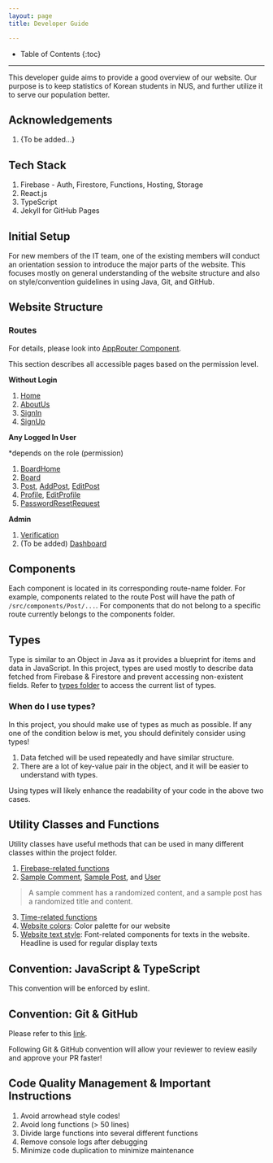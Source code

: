 ```yaml
---
layout: page
title: Developer Guide

---
```


* Table of Contents
{:toc}
-----
This developer guide aims to provide a good overview of our website. Our purpose is to keep statistics of Korean students in NUS, and further utilize it to serve our population better.

## Acknowledgements

1. {To be added...}

## Tech Stack

1. Firebase - Auth, Firestore, Functions, Hosting, Storage
2. React.js
3. TypeScript
4. Jekyll for GitHub Pages

## Initial Setup

For new members of the IT team, one of the existing members will conduct an orientation session to introduce the major parts of the website. This focuses mostly on general understanding of the website structure and also on style/convention guidelines in using Java, Git, and GitHub.

## Website Structure

### Routes

For details, please look into [AppRouter Component](../src/components/AppRouter.tsx).

This section describes all accessible pages based on the permission level.

**Without Login**
1. [Home](../src/routes/Home.tsx)
2. [AboutUs](../src/routes/AboutUs.tsx)
3. [SignIn](../src/routes/SignIn.tsx)
4. [SignUp](../src/routes/SignUp.tsx)

**Any Logged In User**

*depends on the role (permission)

1. [BoardHome](../src/routes/BoardHome.tsx)
2. [Board](../src/routes/Board.tsx)
3. [Post](../src/routes/Post.tsx), [AddPost](../src/routes/AddPost.js), [EditPost](../src/routes/EditPost.js)
4. [Profile](../src/routes/Profile.tsx), [EditProfile](../src/routes/EditProfile.tsx)
5. [PasswordResetRequest](../src/routes/PasswordResetRequest.tsx)

**Admin**

1. [Verification](../src/routes/Verification.tsx)
2. (To be added) [Dashboard](../src/routes/Dashboard.tsx)

## Components

Each component is located in its corresponding route-name folder. For example, components related to the route Post will have the path of `/src/components/Post/...`. For components that do not belong to a specific route currently belongs to the components folder.

## Types

Type is similar to an Object in Java as it provides a blueprint for items and data in JavaScript. In this project, types are used mostly to describe data fetched from Firebase & Firestore and prevent accessing non-existent fields. Refer to [types folder](../src/types) to access the current list of types.

### When do I use types?

In this project, you should make use of types as much as possible. If any one of the condition below is met, you should definitely consider using types!

1. Data fetched will be used repeatedly and have similar structure.
2. There are a lot of key-value pair in the object, and it will be easier to understand with types.

Using types will likely enhance the readability of your code in the above two cases.

## Utility Classes and Functions

Utility classes have useful methods that can be used in many different classes within the project folder. 

1. [Firebase-related functions](../src/utils/firebaseFunctions.ts)
2. [Sample Comment](../src/utils/SampleComment.ts), [Sample Post](../src/utils/SamplePost.ts), and [User](../src/utils/SampleUser.ts)
> A sample comment has a randomized content, and a sample post has a randomized title and content.
3. [Time-related functions](../src/utils/TimeHelper.ts)
4. [Website colors](../src/utils/ThemeColor.ts): Color palette for our website
5. [Website text style](../src/utils/ThemeText.tsx): Font-related components for texts in the website. Headline is used for regular display texts

## Convention: JavaScript & TypeScript

This convention will be enforced by eslint.

## Convention: Git & GitHub

Please refer to this [link](https://se-education.org/guides/conventions/git.html).

Following Git & GitHub convention will allow your reviewer to review easily and approve your PR faster!

## Code Quality Management & Important Instructions

1. Avoid arrowhead style codes!
2. Avoid long functions (> 50 lines)
3. Divide large functions into several different functions
4. Remove console logs after debugging
5. Minimize code duplication to minimize maintenance
